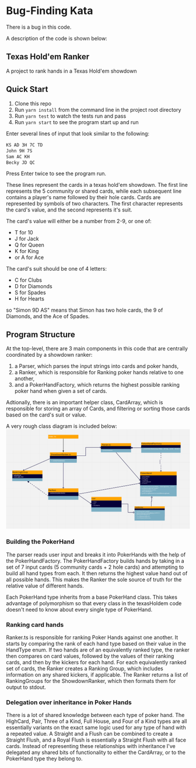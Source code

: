 # Bug-Finding Kata

There is a bug in this code.

A description of the code is shown below:

## Texas Hold'em Ranker

A project to rank hands in a Texas Hold'em showdown

## Quick Start
1. Clone this repo
2. Run `yarn install` from the command line in the project root directory
3. Run `yarn test` to watch the tests run and pass
4. Run `yarn start` to see the program start up and run

Enter several lines of input that look similar to the following:
```
KS AD 3H 7C TD
John 9H 7S
Sam AC KH
Becky JD QC
```

Press Enter twice to see the program run.

These lines represent the cards in a texas hold'em showdown. The first line represents
the 5 community or shared cards, while each subsequent line contains a player's name followed by their
hole cards. Cards are represented by symbols of two characters. The first character represents the card's
value, and the second represents it's suit.

The card's value will either be a number from 2-9, or one of:
 - T for 10
 - J for Jack
 - Q for Queen
 - K for King
 - or A for Ace

The card's suit should be one of 4 letters:
 - C for Clubs
 - D for Diamonds
 - S for Spades
 - H for Hearts

so "Simon 9D AS" means that Simon has two hole cards, the 9 of Diamonds, and the Ace of Spades.

## Program Structure

At the top-level, there are 3 main components in this code that are centrally coordinated by a showdown ranker:
1. a Parser, which parses the input strings into cards and poker hands,
2. a Ranker, which is responsible for Ranking poker hands relative to one another,
3. and a PokerHandFactory, which returns the highest possible ranking poker hand when given a set of cards.

Adtionally, there is an important helper class, CardArray, which is responsible for storing an array of Cards, 
and filtering or sorting those cards based on the card's suit or value.

A very rough class diagram is included below:
![A UML diagram](./class_diagram.png)

### Building the PokerHand
The parser reads user input and breaks it into PokerHands with the help of the PokerHandFactory. The PokerHandFactory
builds hands by taking in a set of 7 input cards (5 community cards + 2 hole cards) and attempting to build all hand types
from each. It then returns the highest value hand out of all possible hands. This makes the Ranker the sole source of truth
for the relative value of different hands.

Each PokerHand type inherits from a base PokerHand class. This takes advantage of polymorphism so that every class in the 
texasHoldem code doesn't need to know about every single type of PokerHand.

### Ranking card hands
Ranker.ts is responsible for ranking Poker Hands against one another. It starts by comparing the rank of each hand type 
based on their value in the HandType enum. If two hands are of an equivalently ranked type, the ranker then compares on 
card values, followed by the values of their ranking cards, and then by the kickers for each hand. For each equivalently
ranked set of cards, the Ranker creates a Ranking Group, which includes information on any shared kickers, if applicable.
The Ranker returns a list of RankingGroups for the ShowdownRanker, which then formats them for output to stdout. 

### Delegation over inheritance in Poker Hands
There is a lot of shared knowledge between each type of poker hand. The HighCard, Pair, Three of a Kind, Full House,
and Four of a Kind types are all essentially variants on the exact same logic used for any type of hand with a repeated
value. A Straight and a Flush can be combined to create a Straight Flush, and a Royal Flush is essentially a Straight 
Flush with all face cards. Instead of representing these relationships with inheritance I've delegated any shared bits of
functionality to either the CardArray, or to the PokerHand type they belong to.




